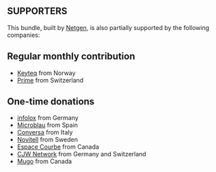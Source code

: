 SUPPORTERS
----------

This bundle, built by [Netgen](https://www.netgenlabs.com), is also partially supported by the following companies:

## Regular monthly contribution
- [Keyteq](http://keyteq.no/) from Norway
- [Prime](http://www.prime.ch/) from Switzerland

## One-time donations
- [infolox](http://infolox.de/) from Germany
- [Microblau](https://www.microblau.net/) from Spain
- [Conversa](https://www.conversa.it/) from Italy
- [Novitell](http://www.novitell.se/) from Sweden
- [Espace Courbe](http://www.espacecourbe.com/) from Canada
- [CJW Network](http://www.cjw-network.com/) from Germany and Switzerland
- [Mugo](https://www.mugo.ca/) from Canada

